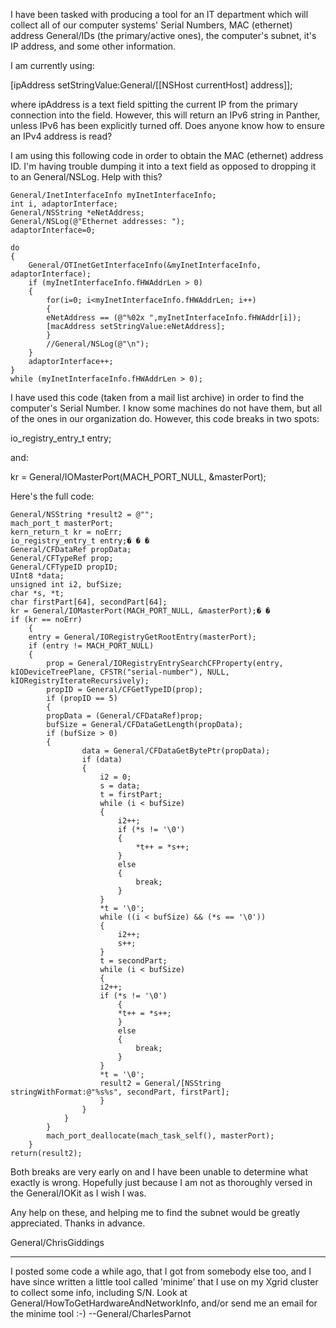I have been tasked with producing a tool for an IT department which will collect all of our computer systems' Serial Numbers, MAC (ethernet) address General/IDs (the primary/active ones), the computer's subnet, it's IP address, and some other information.

I am currently using: 

    
[ipAddress setStringValue:General/[[NSHost currentHost] address]]; 


where ipAddress is a text field spitting the current IP from the primary connection into the field.  However, this will return an IPv6 string in Panther, unless IPv6 has been explicitly turned off.  Does anyone know how to ensure an IPv4 address is read?

I am using this following code in order to obtain the MAC (ethernet) address ID.  I'm having trouble dumping it into a text field as opposed to dropping it to an General/NSLog.  Help with this?

    
    General/InetInterfaceInfo myInetInterfaceInfo;
    int i, adaptorInterface;
    General/NSString *eNetAddress;
    General/NSLog(@"Ethernet addresses: ");
    adaptorInterface=0;

    do
	{
	    General/OTInetGetInterfaceInfo(&myInetInterfaceInfo, adaptorInterface);
	    if (myInetInterfaceInfo.fHWAddrLen > 0) 
		{
		    for(i=0; i<myInetInterfaceInfo.fHWAddrLen; i++)
		    {
			eNetAddress == (@"%02x ",myInetInterfaceInfo.fHWAddr[i]);
			[macAddress setStringValue:eNetAddress];
		    }
		    //General/NSLog(@"\n");
		}
		adaptorInterface++;
	}
    while (myInetInterfaceInfo.fHWAddrLen > 0);


I have used this code (taken from a mail list archive) in order to find the computer's Serial Number.  I know some machines do not have them, but all of the ones in our organization do. However, this code breaks in two spots:

    
io_registry_entry_t entry;


and:

    
kr = General/IOMasterPort(MACH_PORT_NULL, &masterPort);


Here's the full code:

    
	General/NSString *result2 = @"";
	mach_port_t masterPort;
	kern_return_t kr = noErr;
	io_registry_entry_t entry;� � �
	General/CFDataRef propData;
	General/CFTypeRef prop;
	General/CFTypeID propID;
	UInt8 *data;
	unsigned int i2, bufSize;
	char *s, *t;
	char firstPart[64], secondPart[64];
	kr = General/IOMasterPort(MACH_PORT_NULL, &masterPort);� �
	if (kr == noErr)
	    {
		entry = General/IORegistryGetRootEntry(masterPort);
	    if (entry != MACH_PORT_NULL)
		{
		    prop = General/IORegistryEntrySearchCFProperty(entry, kIODeviceTreePlane, CFSTR("serial-number"), NULL, kIORegistryIterateRecursively);
		    propID = General/CFGetTypeID(prop);
		    if (propID == 5)
		    {
			propData = (General/CFDataRef)prop;
			bufSize = General/CFDataGetLength(propData);
			if (bufSize > 0)
			{
				    data = General/CFDataGetBytePtr(propData);
				    if (data)
				    {
					    i2 = 0;
					    s = data;
					    t = firstPart;
					    while (i < bufSize)
					    {
						    i2++;
						    if (*s != '\0')
						    {
							    *t++ = *s++;
						    } 
						    else 
						    {
							    break;
						    }
					    }
					    *t = '\0';
					    while ((i < bufSize) && (*s == '\0')) 
					    {
						    i2++;
						    s++;
					    }
					    t = secondPart;
					    while (i < bufSize)
					    {
						i2++;
						if (*s != '\0')
						    {
							*t++ = *s++;
						    }
						    else
						    {
							    break;
						    }
					    }
						*t = '\0';
						result2 = General/[NSString stringWithFormat:@"%s%s", secondPart, firstPart];
					    }
				    }
			    }
		    }
		    mach_port_deallocate(mach_task_self(), masterPort);
	    }
	return(result2);


Both breaks are very early on and I have been unable to determine what exactly is wrong.  Hopefully just because I am not as thoroughly versed in the General/IOKit as I wish I was.

Any help on these, and helping me to find the subnet would be greatly appreciated.  Thanks in advance.

General/ChrisGiddings

----

I posted some code a while ago, that I got from somebody else too, and I have since written a little tool called 'minime' that I use on my Xgrid cluster to collect some info, including S/N. Look at General/HowToGetHardwareAndNetworkInfo, and/or send me an email for the minime tool :-)
--General/CharlesParnot